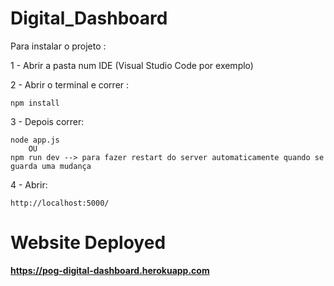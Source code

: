 # Digital_Dashboard

Para instalar o projeto :

1 - Abrir a pasta num IDE (Visual Studio Code por exemplo)

2 - Abrir o terminal e correr :

	npm install 

3 - Depois correr:

	node app.js 
		OU 
	npm run dev --> para fazer restart do server automaticamente quando se guarda uma mudança



4 - Abrir:

	http://localhost:5000/
	

# Website Deployed 

**https://pog-digital-dashboard.herokuapp.com**
